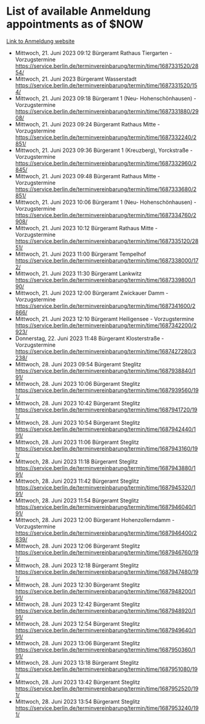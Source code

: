 # List of available Anmeldung appointments as of $NOW
[Link to Anmeldung website](https://service.berlin.de/terminvereinbarung/termin/tag.php?termin=1&anliegen[]=120686&dienstleisterlist=122210,122217,327316,122219,327312,122227,327314,122231,327346,122243,327348,122254,122252,329742,122260,329745,122262,329748,122271,327278,122273,327274,122277,327276,330436,122280,327294,122282,327290,122284,327292,122291,327270,122285,327266,122286,327264,122296,327268,150230,329760,122297,327286,122294,327284,122312,329763,122314,329775,122304,327330,122311,327334,122309,327332,317869,122281,327352,122279,329772,122283,122276,327324,122274,327326,122267,329766,122246,327318,122251,327320,122257,327322,122208,327298,122226,327300&herkunft=http%3A%2F%2Fservice.berlin.de%2Fdienstleistung%2F120686%2F)
- Mittwoch, 21. Juni 2023 09:12 Bürgeramt Rathaus Tiergarten - Vorzugstermine https://service.berlin.de/terminvereinbarung/termin/time/1687331520/2854/
- Mittwoch, 21. Juni 2023  Bürgeramt Wasserstadt https://service.berlin.de/terminvereinbarung/termin/time/1687331520/154/
- Mittwoch, 21. Juni 2023 09:18 Bürgeramt 1 (Neu- Hohenschönhausen) - Vorzugstermine https://service.berlin.de/terminvereinbarung/termin/time/1687331880/2908/
- Mittwoch, 21. Juni 2023 09:24 Bürgeramt Rathaus Mitte - Vorzugstermine https://service.berlin.de/terminvereinbarung/termin/time/1687332240/2851/
- Mittwoch, 21. Juni 2023 09:36 Bürgeramt 1 (Kreuzberg), Yorckstraße - Vorzugstermine https://service.berlin.de/terminvereinbarung/termin/time/1687332960/2845/
- Mittwoch, 21. Juni 2023 09:48 Bürgeramt Rathaus Mitte - Vorzugstermine https://service.berlin.de/terminvereinbarung/termin/time/1687333680/2851/
- Mittwoch, 21. Juni 2023 10:06 Bürgeramt 1 (Neu- Hohenschönhausen) - Vorzugstermine https://service.berlin.de/terminvereinbarung/termin/time/1687334760/2908/
- Mittwoch, 21. Juni 2023 10:12 Bürgeramt Rathaus Mitte - Vorzugstermine https://service.berlin.de/terminvereinbarung/termin/time/1687335120/2851/
- Mittwoch, 21. Juni 2023 11:00 Bürgeramt Tempelhof https://service.berlin.de/terminvereinbarung/termin/time/1687338000/172/
- Mittwoch, 21. Juni 2023 11:30 Bürgeramt Lankwitz https://service.berlin.de/terminvereinbarung/termin/time/1687339800/190/
- Mittwoch, 21. Juni 2023 12:00 Bürgeramt Zwickauer Damm - Vorzugstermine https://service.berlin.de/terminvereinbarung/termin/time/1687341600/2866/
- Mittwoch, 21. Juni 2023 12:10 Bürgeramt Heiligensee - Vorzugstermine https://service.berlin.de/terminvereinbarung/termin/time/1687342200/2923/
- Donnerstag, 22. Juni 2023 11:48 Bürgeramt Klosterstraße - Vorzugstermine https://service.berlin.de/terminvereinbarung/termin/time/1687427280/3238/
- Mittwoch, 28. Juni 2023 09:54 Bürgeramt Steglitz https://service.berlin.de/terminvereinbarung/termin/time/1687938840/191/
- Mittwoch, 28. Juni 2023 10:06 Bürgeramt Steglitz https://service.berlin.de/terminvereinbarung/termin/time/1687939560/191/
- Mittwoch, 28. Juni 2023 10:42 Bürgeramt Steglitz https://service.berlin.de/terminvereinbarung/termin/time/1687941720/191/
- Mittwoch, 28. Juni 2023 10:54 Bürgeramt Steglitz https://service.berlin.de/terminvereinbarung/termin/time/1687942440/191/
- Mittwoch, 28. Juni 2023 11:06 Bürgeramt Steglitz https://service.berlin.de/terminvereinbarung/termin/time/1687943160/191/
- Mittwoch, 28. Juni 2023 11:18 Bürgeramt Steglitz https://service.berlin.de/terminvereinbarung/termin/time/1687943880/191/
- Mittwoch, 28. Juni 2023 11:42 Bürgeramt Steglitz https://service.berlin.de/terminvereinbarung/termin/time/1687945320/191/
- Mittwoch, 28. Juni 2023 11:54 Bürgeramt Steglitz https://service.berlin.de/terminvereinbarung/termin/time/1687946040/191/
- Mittwoch, 28. Juni 2023 12:00 Bürgeramt Hohenzollerndamm - Vorzugstermine https://service.berlin.de/terminvereinbarung/termin/time/1687946400/2839/
- Mittwoch, 28. Juni 2023 12:06 Bürgeramt Steglitz https://service.berlin.de/terminvereinbarung/termin/time/1687946760/191/
- Mittwoch, 28. Juni 2023 12:18 Bürgeramt Steglitz https://service.berlin.de/terminvereinbarung/termin/time/1687947480/191/
- Mittwoch, 28. Juni 2023 12:30 Bürgeramt Steglitz https://service.berlin.de/terminvereinbarung/termin/time/1687948200/191/
- Mittwoch, 28. Juni 2023 12:42 Bürgeramt Steglitz https://service.berlin.de/terminvereinbarung/termin/time/1687948920/191/
- Mittwoch, 28. Juni 2023 12:54 Bürgeramt Steglitz https://service.berlin.de/terminvereinbarung/termin/time/1687949640/191/
- Mittwoch, 28. Juni 2023 13:06 Bürgeramt Steglitz https://service.berlin.de/terminvereinbarung/termin/time/1687950360/191/
- Mittwoch, 28. Juni 2023 13:18 Bürgeramt Steglitz https://service.berlin.de/terminvereinbarung/termin/time/1687951080/191/
- Mittwoch, 28. Juni 2023 13:42 Bürgeramt Steglitz https://service.berlin.de/terminvereinbarung/termin/time/1687952520/191/
- Mittwoch, 28. Juni 2023 13:54 Bürgeramt Steglitz https://service.berlin.de/terminvereinbarung/termin/time/1687953240/191/
